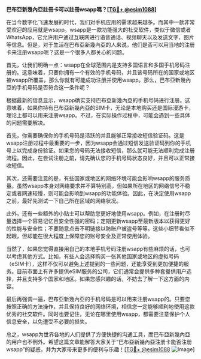 **巴布亞新幾內亞註冊卡可以註冊wsapp嗎？[[TG💪+ @esim1088](https://t.me/s/esim1088)]**

在当今数字化飞速发展的时代，我们对手机应用的需求越来越多。而其中一款非常受欢迎的应用就是wsapp。wsapp是一款功能强大的社交软件，类似于微信或者WhatsApp，它允许用户通过互联网进行语音通话、视频聊天以及发送文字、图片等信息。但是，对于生活在巴布亞新幾內亞的人来说，他们是否可以用当地的注册卡来注册wsapp呢？这是一个很多人都关心的问题。

首先，让我们明确一点：wsapp在全球范围内是支持多国语言和多国手机号码注册的。这意味着，只要你拥有一个有效的手机号码，并且该号码所在的国家或地区被wsapp所覆盖，那么你就有可能成功注册并使用wsapp。那么，巴布亞新幾內亞的手机号码是否符合这一条件呢？

根据最新的信息显示，wsapp确实支持巴布亞新幾內亞的手机号码进行注册。这意味着，如果你持有巴布亞新幾內亞的SIM卡，无论是本地购买还是国际漫游卡，理论上都可以用来注册wsapp。不过，在实际操作过程中，可能会遇到一些具体的问题需要解决。

首先，你需要确保你的手机号码是活跃的并且能够正常接收短信验证码。这是wsapp注册过程中最重要的一步，因为wsapp会通过短信发送验证码到你的手机号上以完成身份验证。如果您的号码无法接收短信，那么就可能无法顺利完成注册流程。因此，在尝试注册之前，请先确认您的手机号码状态良好，并且可以正常接收短信。

其次，还需要注意的是，有些国家或地区的网络环境可能会影响wsapp的服务质量。虽然wsapp本身对网络要求并不算特别高，但如果所在地区的网络信号不稳定或者网速较慢，则可能会影响到wsapp的功能体验。因此，在决定使用wsapp之前，最好先测试一下自己所在区域的网络状况。

此外，还有一些额外的小贴士可以帮助您更好地使用wsapp。例如，在注册时尽量选择一个容易记忆且安全性强的密码；定期更新wsapp至最新版本以获得更好的性能与安全性；不要随意点击不明链接以防账户被盗号等等。这些小细节看似不起眼，但却能在很大程度上保障您的账号安全及正常使用体验。

当然了，如果您觉得直接用自己的本地手机号码注册wsapp有些麻烦的话，也可以考虑其他方式。比如，有些人会选择购买一张其他国家或地区的虚拟号码（eSIM卡），这样不仅可以避免上述提到的一些问题，还能享受到更加便捷的服务。目前市面上有许多提供eSIM服务的公司，它们通常会提供多种套餐供用户选择，并且支持多个国家和地区。如果您感兴趣的话，不妨去了解一下这方面的内容。

最后再强调一遍，巴布亞新幾內亞的手机号码是可以用来注册wsapp的。只要您按照正确的方法操作，并且保持良好的网络环境，相信您一定能够顺利地使用这款优秀的社交软件。同时也要记住，无论在哪里使用wsapp，都需要注意保护个人信息安全，以免遭受不必要的损失。

总之，wsapp为世界各地的人们提供了方便快捷的沟通工具，而巴布亞新幾內亞的用户也不例外。希望这篇文章能解答大家关于“巴布亞新幾內亞注册卡能否注册wsapp”的疑惑，并为大家带来更多的便利与乐趣！[[TG💪+ @esim1088](https://t.me/s/esim1088) ![Image](https://i.postimg.cc/4NQfJmqS/Snipaste-2025-05-13-00-14-12.png)]